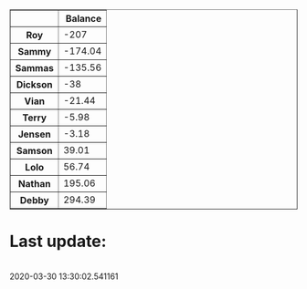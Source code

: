 <table border="1" class="dataframe">
  <thead>
    <tr style="text-align: right;">
      <th></th>
      <th>Balance</th>
    </tr>
  </thead>
  <tbody>
    <tr>
      <th>Roy</th>
      <td>-207</td>
    </tr>
    <tr>
      <th>Sammy</th>
      <td>-174.04</td>
    </tr>
    <tr>
      <th>Sammas</th>
      <td>-135.56</td>
    </tr>
    <tr>
      <th>Dickson</th>
      <td>-38</td>
    </tr>
    <tr>
      <th>Vian</th>
      <td>-21.44</td>
    </tr>
    <tr>
      <th>Terry</th>
      <td>-5.98</td>
    </tr>
    <tr>
      <th>Jensen</th>
      <td>-3.18</td>
    </tr>
    <tr>
      <th>Samson</th>
      <td>39.01</td>
    </tr>
    <tr>
      <th>Lolo</th>
      <td>56.74</td>
    </tr>
    <tr>
      <th>Nathan</th>
      <td>195.06</td>
    </tr>
    <tr>
      <th>Debby</th>
      <td>294.39</td>
    </tr>
  </tbody>
</table><H1>Last update:</h1><br>2020-03-30 13:30:02.541161